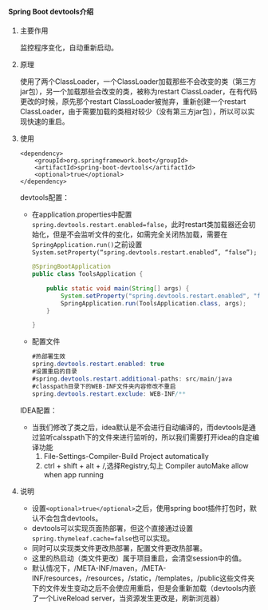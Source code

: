 #### Spring Boot devtools介绍

1. 主要作用

   监控程序变化，自动重新启动。

2. 原理

   使用了两个ClassLoader，一个ClassLoader加载那些不会改变的类（第三方jar包），另一个加载那些会改变的类，被称为restart ClassLoader，在有代码更改的时候，原先那个restart ClassLoader被抛弃，重新创建一个restart ClassLoader，由于需要加载的类相对较少（没有第三方jar包），所以可以实现快速的重启。

3. 使用

   ```
   <dependency>
       <groupId>org.springframework.boot</groupId>
       <artifactId>spring-boot-devtools</artifactId>
       <optional>true</optional>
   </dependency>
   ```

   devtools配置：

   - 在application.properties中配置`spring.devtools.restart.enabled=false`，此时restart类加载器还会初始化，但是不会监听文件的变化，如需完全关闭热加载，需要在`SpringApplication.run()`之前设置`System.setProperty(“spring.devtools.restart.enabled”, “false”);`

     ```java
     @SpringBootApplication
     public class ToolsApplication {
     
         public static void main(String[] args) {
             System.setProperty("spring.devtools.restart.enabled", "false");
             SpringApplication.run(ToolsApplication.class, args);
         }
     
     }
     ```

   - 配置文件

     ```java
     #热部署生效
     spring.devtools.restart.enabled: true
     #设置重启的目录
     #spring.devtools.restart.additional-paths: src/main/java
     #classpath目录下的WEB-INF文件夹内容修改不重启
     spring.devtools.restart.exclude: WEB-INF/**
     ```

   IDEA配置：

   - 当我们修改了类之后，idea默认是不会进行自动编译的，而devtools是通过监听calsspath下的文件来进行监听的，所以我们需要打开idea的自定编译功能
     1. File-Settings-Compiler-Build Project automatically
     2. ctrl + shift + alt + /,选择Registry,勾上 Compiler autoMake allow when app running

4. 说明

   - 设置`<optional>true</optional>`之后，使用spring boot插件打包时，默认不会包含devtools。
   - devtools可以实现页面热部署，但这个直接通过设置`spring.thymeleaf.cache=false`也可以实现。
   - 同时可以实现类文件更改热部署，配置文件更改热部署。
   - 这里的热启动（类文件更改）属于项目重启，会清空session中的值。
   - 默认情况下，/META-INF/maven，/META-INF/resources，/resources，/static，/templates，/public这些文件夹下的文件发生变动之后不会使应用重启，但是会重新加载（devtools内嵌了一个LiveReload server，当资源发生更改是，刷新浏览器）

